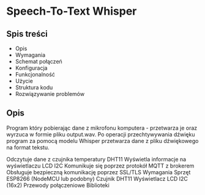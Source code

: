 # Speech-To-Text Whisper #

## Spis treści ##
* Opis
* Wymagania
* Schemat połączeń
* Konfiguracja
* Funkcjonalność
* Użycie
* Struktura kodu
* Rozwiązywanie problemów


## Opis ##
Program który pobierając dane z mikrofonu komputera - przetwarza je oraz wyrzuca w formie pliku output.wav. Po operacji przechtywywania dźwięku program za pomocą modelu Whisper przetwarza dane z pliku dźwiękowego na format tekstu. 

Odczytuje dane z czujnika temperatury DHT11
Wyświetla informacje na wyświetlaczu LCD I2C
Komunikuje się poprzez protokół MQTT z brokerem
Obsługuje bezpieczną komunikację poprzez SSL/TLS
Wymagania
Sprzęt
ESP8266 (NodeMCU lub podobny)
Czujnik DHT11
Wyświetlacz LCD I2C (16x2)
Przewody połączeniowe
Biblioteki
